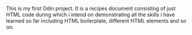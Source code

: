 This is my first Odin project. It is a recipes document consisting of just HTML code during which i intend on demonstrating all the skills i have learned so far including HTML boilerplate, different HTML elements and so on.